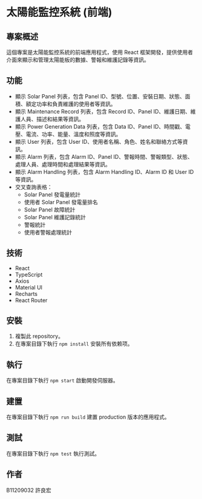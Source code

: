 # 太陽能監控系統 (前端)

## 專案概述

這個專案是太陽能監控系統的前端應用程式，使用 React 框架開發，提供使用者介面來顯示和管理太陽能板的數據、警報和維護記錄等資訊。

## 功能

* 顯示 Solar Panel 列表，包含 Panel ID、型號、位置、安裝日期、狀態、面積、額定功率和負責維護的使用者等資訊。
* 顯示 Maintenance Record 列表，包含 Record ID、Panel ID、維護日期、維護人員、描述和結果等資訊。
* 顯示 Power Generation Data 列表，包含 Data ID、Panel ID、時間戳、電壓、電流、功率、能量、溫度和照度等資訊。
* 顯示 User 列表，包含 User ID、使用者名稱、角色、姓名和聯絡方式等資訊。
* 顯示 Alarm 列表，包含 Alarm ID、Panel ID、警報時間、警報類型、狀態、處理人員、處理時間和處理結果等資訊。
* 顯示 Alarm Handling 列表，包含 Alarm Handling ID、Alarm ID 和 User ID 等資訊。
* 交叉查詢表格：
    * Solar Panel 發電量統計
    * 使用者 Solar Panel 發電量排名
    * Solar Panel 故障統計
    * Solar Panel 維護記錄統計
    * 警報統計
    * 使用者警報處理統計

## 技術

* React
* TypeScript
* Axios
* Material UI
* Recharts
* React Router

## 安裝

1.  複製此 repository。
2.  在專案目錄下執行 `npm install` 安裝所有依赖项。

## 執行

在專案目錄下執行 `npm start` 啟動開發伺服器。

## 建置

在專案目錄下執行 `npm run build` 建置 production 版本的應用程式。

## 測試

在專案目錄下執行 `npm test` 執行測試。

## 作者

B11209032 許良宏
